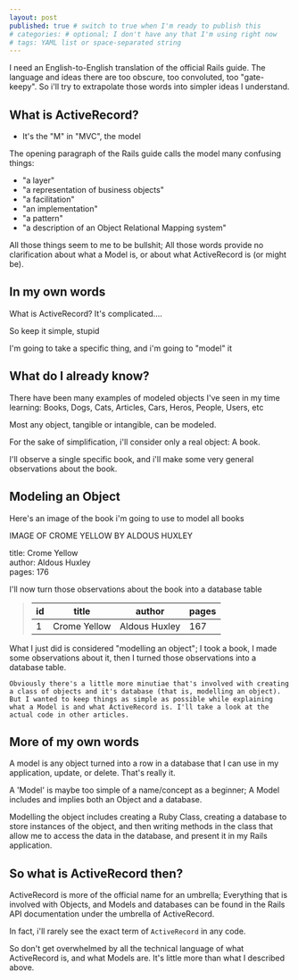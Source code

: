 ```yaml
---
layout: post
published: true # switch to true when I'm ready to publish this
# categories: # optional; I don't have any that I'm using right now
# tags: YAML list or space-separated string
---
```


I need an English-to-English translation of the official Rails guide. The language and ideas there are too obscure, too convoluted, too "gate-keepy". So i'll try to extrapolate those words into simpler ideas I understand. 

## What is ActiveRecord?

- It's the "M" in "MVC", the model

The opening paragraph of the Rails guide calls the model many confusing things: 
* "a layer" 
* "a representation of business objects"
* "a facilitation"
* "an implementation" 
* "a pattern"
* "a description of an Object Relational Mapping system" 

All those things seem to me to be bullshit; All those words provide no clarification about what a Model is, or about what ActiveRecord is (or might be). 

## In my own words

What is ActiveRecord? It's complicated....

So keep it simple, stupid

I'm going to take a specific thing, and i'm going to "model" it

## What do I already know?

There have been many examples of modeled objects I've seen in my time learning: Books, Dogs, Cats, Articles, Cars, Heros, People, Users, etc

Most any object, tangible or intangible, can be modeled. 

For the sake of simplification, i'll consider only a real object: A book. 

I'll observe a single specific book, and i'll make some very general observations about the book. 

## Modeling an Object

Here's an image of the book i'm going to use to model all books

IMAGE OF CROME YELLOW BY ALDOUS HUXLEY

title: Crome Yellow  
author: Aldous Huxley  
pages: 176

I'll now turn those observations about the book into a database table


>	id|title|author|pages
>	---|---|---|---
> 1|Crome Yellow|Aldous Huxley| 167

What I just did is considered "modelling an object"; I took a book, I made some observations about it, then I turned those observations into a database table. 

	Obviously there's a little more minutiae that's involved with creating a class of objects and it's database (that is, modelling an object). But I wanted to keep things as simple as possible while explaining what a Model is and what ActiveRecord is. I'll take a look at the actual code in other articles. 

## More of my own words

A model is any object turned into a row in a database that I can use in my application, update, or delete. That's really it. 

A 'Model' is maybe too simple of a name/concept as a beginner; A Model includes and implies both an Object and a database. 

Modelling the object includes creating a Ruby Class, creating a database to store instances of the object, and then writing methods in the class that allow me to access the data in the database, and present it in my Rails application. 

## So what is ActiveRecord then? 

ActiveRecord is more of the official name for an umbrella; Everything that is involved with Objects, and Models and databases can be found in the Rails API documentation under the umbrella of ActiveRecord. 

In fact, i'll rarely see the exact term of `ActiveRecord` in any code. 

So don't get overwhelmed by all the technical language of what ActiveRecord is, and what Models are. It's little more than what I described above. 
